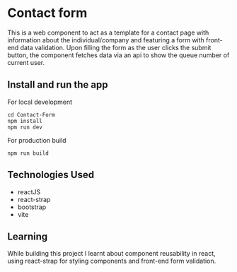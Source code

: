 # Contact form

This is a web component to act as a template for a contact page with information about the individual/company and featuring a form with front-end data validation. Upon filling the form as the user clicks the submit button, the component fetches data via an api to show the queue number of current user.

## Install and run the app
For local development
```
cd Contact-Form
npm install
npm run dev
```

For production build
```
npm run build
```

## Technologies Used
- reactJS
- react-strap
- bootstrap
- vite

## Learning
While building this project I learnt about component reusability in react, using react-strap for styling components and front-end form validation.
